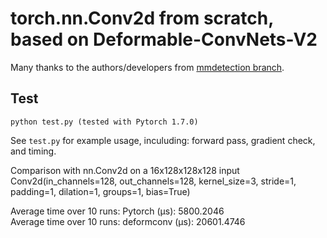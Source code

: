 # torch.nn.Conv2d from scratch, based on Deformable-ConvNets-V2

Many thanks to the authors/developers from [mmdetection branch](https://github.com/chengdazhi/Deformable-Convolution-V2-PyTorch).

## Test

```
python test.py (tested with Pytorch 1.7.0)
```

See `test.py` for example usage, inculuding: forward pass, gradient check, and timing.

Comparison with nn.Conv2d on a 16x128x128x128 input \
Conv2d(in_channels=128, out_channels=128, kernel_size=3, stride=1, padding=1, dilation=1, groups=1, bias=True)

Average time over 10 runs: Pytorch (μs): 5800.2046 \
Average time over 10 runs: deformconv (μs): 20601.4746

